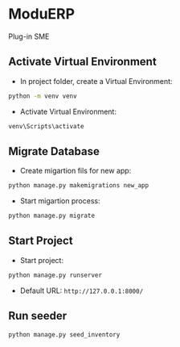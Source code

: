 # ModuERP
Plug-in SME

## Activate Virtual Environment
- In project folder, create a Virtual Environment:
```bash
python -m venv venv
```
- Activate Virtual Environment:
```bash
venv\Scripts\activate
```

## Migrate Database
- Create migartion fils for new app:
```bash
python manage.py makemigrations new_app
```
- Start migartion process:
```bash
python manage.py migrate
```

## Start Project
- Start project:
```bash
python manage.py runserver
```
- Default URL: ```http://127.0.0.1:8000/```

## Run seeder
```bash
python manage.py seed_inventory
```